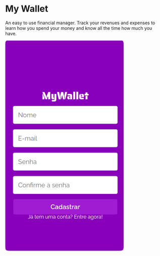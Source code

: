 # My Wallet

An easy to use financial manager. Track your revenues and expenses to learn how you spend your money and know all the time how much you have.

<img src="/assets/MyWallet_SignUp.png" />
